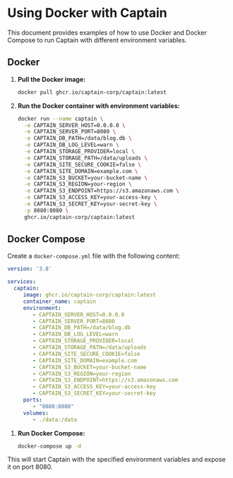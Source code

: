 # Using Docker with Captain

This document provides examples of how to use Docker and Docker Compose to run Captain with different environment variables.

## Docker

1. **Pull the Docker image:**
    ```sh
    docker pull ghcr.io/captain-corp/captain:latest
    ```

2. **Run the Docker container with environment variables:**
    ```sh
    docker run --name captain \
      -e CAPTAIN_SERVER_HOST=0.0.0.0 \
      -e CAPTAIN_SERVER_PORT=8080 \
      -e CAPTAIN_DB_PATH=/data/blog.db \
      -e CAPTAIN_DB_LOG_LEVEL=warn \
      -e CAPTAIN_STORAGE_PROVIDER=local \
      -e CAPTAIN_STORAGE_PATH=/data/uploads \
      -e CAPTAIN_SITE_SECURE_COOKIE=false \
      -e CAPTAIN_SITE_DOMAIN=example.com \
      -e CAPTAIN_S3_BUCKET=your-bucket-name \
      -e CAPTAIN_S3_REGION=your-region \
      -e CAPTAIN_S3_ENDPOINT=https://s3.amazonaws.com \
      -e CAPTAIN_S3_ACCESS_KEY=your-access-key \
      -e CAPTAIN_S3_SECRET_KEY=your-secret-key \
      -p 8080:8080 \
      ghcr.io/captain-corp/captain:latest
    ```

## Docker Compose

Create a `docker-compose.yml` file with the following content:

```yaml
version: '3.8'

services:
  captain:
     image: ghcr.io/captain-corp/captain:latest
     container_name: captain
     environment:
        - CAPTAIN_SERVER_HOST=0.0.0.0
        - CAPTAIN_SERVER_PORT=8080
        - CAPTAIN_DB_PATH=/data/blog.db
        - CAPTAIN_DB_LOG_LEVEL=warn
        - CAPTAIN_STORAGE_PROVIDER=local
        - CAPTAIN_STORAGE_PATH=/data/uploads
        - CAPTAIN_SITE_SECURE_COOKIE=false
        - CAPTAIN_SITE_DOMAIN=example.com
        - CAPTAIN_S3_BUCKET=your-bucket-name
        - CAPTAIN_S3_REGION=your-region
        - CAPTAIN_S3_ENDPOINT=https://s3.amazonaws.com
        - CAPTAIN_S3_ACCESS_KEY=your-access-key
        - CAPTAIN_S3_SECRET_KEY=your-secret-key
     ports:
        - "8080:8080"
     volumes:
        - ./data:/data
```

1. **Run Docker Compose:**
    ```sh
    docker-compose up -d
    ```

This will start Captain with the specified environment variables and expose it on port 8080.